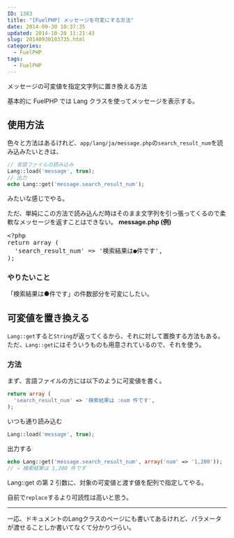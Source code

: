 ```yaml
---
ID: 1383
title: "[FuelPHP] メッセージを可変にする方法"
date: 2014-09-30 10:37:35
updated: 2014-10-20 11:21:43
slug: 20140930103735.html
categories:
  - FuelPHP
tags:
  - FuelPHP
---
```


メッセージの可変値を指定文字列に置き換える方法

<!--more-->

基本的に FuelPHP では Lang クラスを使ってメッセージを表示する。

<h2>使用方法</h2>
色々と方法はあるけれど、<code>app/lang/ja/message.php</code>の<code>search_result_num</code>を読み込みたいときは、

```php
// 言語ファイルの読み込み
Lang::load('message', true);
// 出力
echo Lang::get('message.search_result_num');
```

みたいな感じでやる。

ただ、単純にこの方法で読み込んだ時はそのまま文字列を引っ張ってくるので柔軟なメッセージを返すことはできない。
<b>message.php (例)</b>

<pre class="linenums php">&lt;?php
return array (
  &#039;search_result_num&#039; =&gt; &#039;検索結果は●件です&#039;,
);</pre>

<h3>やりたいこと</h3>
「検索結果は●件です」の件数部分を可変にしたい。

<h2>可変値を置き換える</h2>
<code>Lang::get</code>すると<code>String</code>が返ってくるから、それに対して置換する方法もある。
ただ、<code>Lang::get</code>にはそういうものも用意されているので、それを使う。

<h3>方法</h3>
まず、言語ファイルの方には以下のように可変値を書く。

```php
return array (
  'search_result_num' => '検索結果は :num 件です',
);
```

いつも通り読み込む

```php
Lang::load('message', true);
```

出力する

```php
echo Lang::get('message.search_result_num', array('num' => '1,200'));
// ⇒ 検索結果は 1,200 件です
```

Lang::get の第 2 引数に、対象の可変値と渡す値を配列で指定してやる。

自前で<code>replace</code>するより可読性は高いと思う。

<hr>
一応、ドキュメントのLangクラスのページにも書いてあるけれど、パラメータが渡せることしか書いてなくて分かりづらい。

